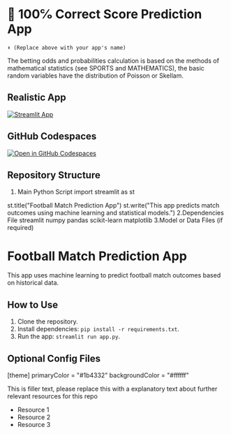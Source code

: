 #  🤖 100℅ Correct Score Prediction App
```
⬆️ (Replace above with your app's name)
```

The betting odds and probabilities calculation is based on the methods of mathematical statistics (see SPORTS and MATHEMATICS), the basic random variables have the distribution of Poisson or Skellam.
## Realistic App

[![Streamlit App](https://static.streamlit.io/badges/streamlit_badge_black_white.svg)](https://rabiotic.streamlit.app/)

## GitHub Codespaces

[![Open in GitHub Codespaces](https://github.com/codespaces/badge.svg)](https://codespaces.new/streamlit/app-starter-kit?quickstart=1)

## Repository Structure
1. Main Python Script
import streamlit as st

st.title("Football Match Prediction App")
st.write("This app predicts match outcomes using machine learning and statistical models.")
2.Dependencies File
streamlit
numpy
pandas
scikit-learn
matplotlib
3.Model or Data Files (if required)
# Football Match Prediction App
This app uses machine learning to predict football match outcomes based on historical data.

## How to Use
1. Clone the repository.
2. Install dependencies: `pip install -r requirements.txt`.
3. Run the app: `streamlit run app.py`.
## Optional Config Files
[theme]
primaryColor = "#1b4332"
backgroundColor = "#ffffff"

This is filler text, please replace this with a explanatory text about further relevant resources for this repo
- Resource 1
- Resource 2
- Resource 3
